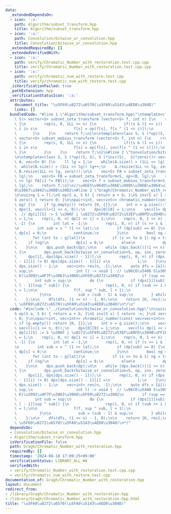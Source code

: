 ```yaml
---
data:
  _extendedDependsOn:
  - icon: ':x:'
    path: Algorithm/subset_transform.hpp
    title: Algorithm/subset_transform.hpp
  - icon: ':x:'
    path: Convolution/bitwise_or_convolution.hpp
    title: Convolution/bitwise_or_convolution.hpp
  _extendedRequiredBy: []
  _extendedVerifiedWith:
  - icon: ':x:'
    path: verify/Chromatic_Number_with_restoration.test.cpp.cpp
    title: verify/Chromatic_Number_with_restoration.test.cpp.cpp
  - icon: ':x:'
    path: verify/chromatic_num_with_restore.test.cpp
    title: verify/chromatic_num_with_restore.test.cpp
  _isVerificationFailed: true
  _pathExtension: hpp
  _verificationStatusIcon: ':x:'
  attributes:
    document_title: "\u5F69\u8272\u6570(\u5FA9\u5143\u4ED8\u304D)"
    links: []
  bundledCode: "#line 1 \"Algorithm/subset_transform.hpp\"\ntemplate<class S, S (*op)(S,\
    \ S)> vector<S> subset_zeta_transform (vector<S> f, int n) {\n    rep(i, 0, n)\
    \ {\n        rep(s, 0, 1LL << n) {\n            if((s & (1 << i)) != 0) { // if\
    \ i in s\n                f[s] = op(f[s], f[s ^ (1 << i)]);\n            }\n \
    \       }\n    }\n    return f;\n}\n\ntemplate<class S, S (*op)(S, S), S (*inv)(S)>\
    \ vector<S> subset_mobius_transform (vector<S> f, int n) {\n    rrep(i, 0, n)\
    \ {\n        rep(s, 0, 1LL << n) {\n            if((s & (1 << i)) != 0) { // if\
    \ i in s\n                f[s] = op(f[s], inv(f[s ^ (1 << i)]));\n           \
    \ }\n        }\n    }\n    return f;\n}\n#line 2 \"Convolution/bitwise_or_convolution.hpp\"\
    \n\ntemplate<class S, S (*op)(S, S), S (*inv)(S),  S(*zero)()> vec<S> bitwise_or_convolution(vec<S>\
    \ A, vec<S> B) {\n    ll lg = 1;\n    while(A.size() > (1LL << lg)) lg++;\n  \
    \  while(B.size() > (1LL << lg)) lg++;\n    A.resize(1LL << lg, zero());\n   \
    \ B.resize(1LL << lg, zero());\n\n    vec<S> FA = subset_zeta_transform<S, op>(A,\
    \ lg);\n    vec<S> FB = subset_zeta_transform<S, op>(B, lg);\n    rep(i, 0, 1\
    \ << lg) FA[i] *= FB[i];\n    vec<S> f = subset_mobius_transform<S, op, inv>(FA,\
    \ lg);\n    return f;\n}\n//\u4EE5\u964D\u306E\u9805\u306B\u3064\u3044\u3066\u3001\
    0\u3067\u3042\u308B\u3002\n#line 2 \"Gragh/Chromatic_Number_with_restoration.hpp\"\
    \n\nusing S = ll;\nS op(S a, S b) { return a + b; }\nS inv(S x) { return -x; }\n\
    S zero() { return 0; }\n\npair<int, vec<int>> chromatic_number(const vec<vec<int>>\
    \ &g) {\n    if (g.empty()) return {0, {}};\n    int n = g.size();\n\n    vec<vec<ll>>\
    \ dps(1, vec<ll>(1 << n, 0));\n    dps[0][0] = 1;\n\n    vec<ll> dp(1 << n, -1);\
    \  // dp[i][S] := S \u306F i \u8272\u5F69\u8272\u53EF\u80FD\u304B\uFF1F\n    dp[0]\
    \ = 1;\n    rep(i, 0, n) dp[1 << i] = 1;\n\n    rep(s, 0, 1 << n) if (dp[s] ==\
    \ -1) {\n        int lat = -1;\n        rep(i, 0, n) if (s >> i & 1) lat = i;\n\
    \n        int sub = s ^ (1 << lat);\n        if (dp[sub] == 0) {\n           \
    \ dp[s] = 0;\n            continue;\n        }\n\n        bool ng = false;\n \
    \       for (int to : g[lat])\n            if (s >> to & 1) ng = true;\n\n   \
    \     if (ng)\n            dp[s] = 0;\n        else\n            dp[s] = 1;\n\
    \    }\n\n    dps.push_back(dp);\n\n    while (dps.back()[(1 << n) - 1] == 0)\
    \ {\n        dps.push_back(bitwise_or_convolution<S, op, inv, zero>(\n       \
    \     dps[1], dps[dps.size() - 1]));\n        rep(i, 0, n) if (dps[dps.size()\
    \ - 1][i] != 0) dps[dps.size() - 1][i] =\n            1;\n    }\n\n    int K =\
    \ dps.size() - 1;\n    vec<int> res(n, -1);\n\n    auto dfs = [&](auto f, int\
    \ sup,\n                   int l) -> void {  // \u96C6\u5408 S\u3092\u3001 [l,\
    \ K)\u3092\u4F7F\u3063\u3066\u5F69\u8272\u3002\n        if (sup == 0) return;\n\
    \        int sub = sup;\n        do {\n            if (dps[1][sub] && dps[K -\
    \ l - 1][sup ^ sub]) {\n                rep(i, 0, n) if (sub >> i & 1) res[i]\
    \ = l;\n\n                f(f, sup ^ sub, l + 1);\n                break;\n  \
    \          }\n\n            sub = (sub - 1) & sup;\n        } while (sub != sup);\n\
    \    };\n\n    dfs(dfs, (1 << n) - 1, 0);\n\n    return {K, res};\n}\n/*\n@brief\
    \ \u5F69\u8272\u6570(\u5FA9\u5143\u4ED8\u304D)\n*/\n"
  code: "#include \"../Convolution/bitwise_or_convolution.hpp\"\n\nusing S = ll;\n\
    S op(S a, S b) { return a + b; }\nS inv(S x) { return -x; }\nS zero() { return\
    \ 0; }\n\npair<int, vec<int>> chromatic_number(const vec<vec<int>> &g) {\n   \
    \ if (g.empty()) return {0, {}};\n    int n = g.size();\n\n    vec<vec<ll>> dps(1,\
    \ vec<ll>(1 << n, 0));\n    dps[0][0] = 1;\n\n    vec<ll> dp(1 << n, -1);  //\
    \ dp[i][S] := S \u306F i \u8272\u5F69\u8272\u53EF\u80FD\u304B\uFF1F\n    dp[0]\
    \ = 1;\n    rep(i, 0, n) dp[1 << i] = 1;\n\n    rep(s, 0, 1 << n) if (dp[s] ==\
    \ -1) {\n        int lat = -1;\n        rep(i, 0, n) if (s >> i & 1) lat = i;\n\
    \n        int sub = s ^ (1 << lat);\n        if (dp[sub] == 0) {\n           \
    \ dp[s] = 0;\n            continue;\n        }\n\n        bool ng = false;\n \
    \       for (int to : g[lat])\n            if (s >> to & 1) ng = true;\n\n   \
    \     if (ng)\n            dp[s] = 0;\n        else\n            dp[s] = 1;\n\
    \    }\n\n    dps.push_back(dp);\n\n    while (dps.back()[(1 << n) - 1] == 0)\
    \ {\n        dps.push_back(bitwise_or_convolution<S, op, inv, zero>(\n       \
    \     dps[1], dps[dps.size() - 1]));\n        rep(i, 0, n) if (dps[dps.size()\
    \ - 1][i] != 0) dps[dps.size() - 1][i] =\n            1;\n    }\n\n    int K =\
    \ dps.size() - 1;\n    vec<int> res(n, -1);\n\n    auto dfs = [&](auto f, int\
    \ sup,\n                   int l) -> void {  // \u96C6\u5408 S\u3092\u3001 [l,\
    \ K)\u3092\u4F7F\u3063\u3066\u5F69\u8272\u3002\n        if (sup == 0) return;\n\
    \        int sub = sup;\n        do {\n            if (dps[1][sub] && dps[K -\
    \ l - 1][sup ^ sub]) {\n                rep(i, 0, n) if (sub >> i & 1) res[i]\
    \ = l;\n\n                f(f, sup ^ sub, l + 1);\n                break;\n  \
    \          }\n\n            sub = (sub - 1) & sup;\n        } while (sub != sup);\n\
    \    };\n\n    dfs(dfs, (1 << n) - 1, 0);\n\n    return {K, res};\n}\n/*\n@brief\
    \ \u5F69\u8272\u6570(\u5FA9\u5143\u4ED8\u304D)\n*/"
  dependsOn:
  - Convolution/bitwise_or_convolution.hpp
  - Algorithm/subset_transform.hpp
  isVerificationFile: false
  path: Gragh/Chromatic_Number_with_restoration.hpp
  requiredBy: []
  timestamp: '2024-08-18 17:09:25+09:00'
  verificationStatus: LIBRARY_ALL_WA
  verifiedWith:
  - verify/Chromatic_Number_with_restoration.test.cpp.cpp
  - verify/chromatic_num_with_restore.test.cpp
documentation_of: Gragh/Chromatic_Number_with_restoration.hpp
layout: document
redirect_from:
- /library/Gragh/Chromatic_Number_with_restoration.hpp
- /library/Gragh/Chromatic_Number_with_restoration.hpp.html
title: "\u5F69\u8272\u6570(\u5FA9\u5143\u4ED8\u304D)"
---
```

